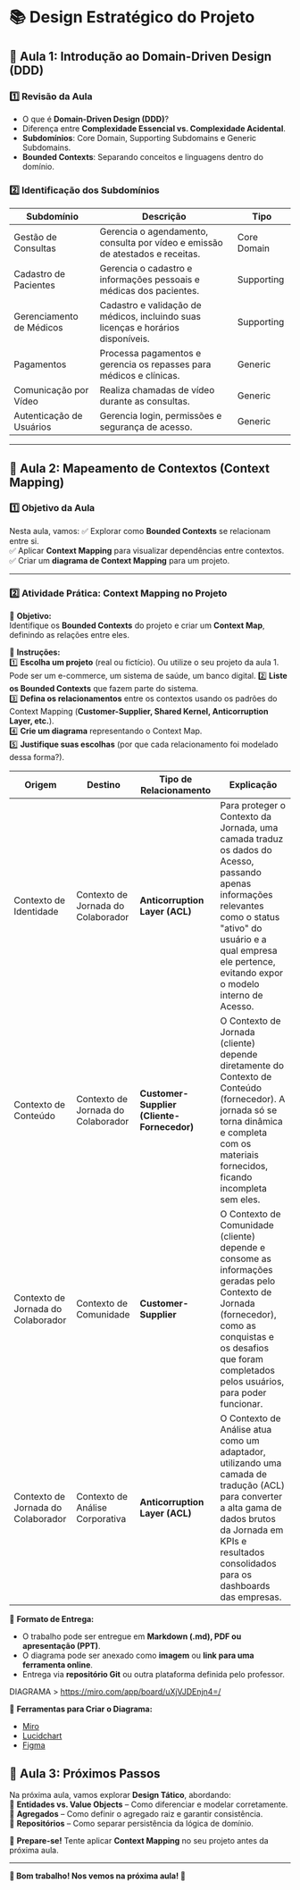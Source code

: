 # 📚 Design Estratégico do Projeto

## 📌 Aula 1: Introdução ao Domain-Driven Design (DDD)

### **1️⃣ Revisão da Aula**
- O que é **Domain-Driven Design (DDD)**?
- Diferença entre **Complexidade Essencial vs. Complexidade Acidental**.
- **Subdomínios**: Core Domain, Supporting Subdomains e Generic Subdomains.
- **Bounded Contexts**: Separando conceitos e linguagens dentro do domínio.

### **2️⃣ Identificação dos Subdomínios**
| **Subdomínio**              | **Descrição**                                                                                      | **Tipo**         |
|-----------------------------|--------------------------------------------------------------------------------------------------|------------------|
| Gestão de Consultas         | Gerencia o agendamento, consulta por vídeo e emissão de atestados e receitas.                   | Core Domain      |
| Cadastro de Pacientes       | Gerencia o cadastro e informações pessoais e médicas dos pacientes.                             | Supporting       |
| Gerenciamento de Médicos    | Cadastro e validação de médicos, incluindo suas licenças e horários disponíveis.                | Supporting       |
| Pagamentos                  | Processa pagamentos e gerencia os repasses para médicos e clínicas.                            | Generic          |
| Comunicação por Vídeo       | Realiza chamadas de vídeo durante as consultas.                                                | Generic          |
| Autenticação de Usuários    | Gerencia login, permissões e segurança de acesso.                                              | Generic          |

---

## 📌 Aula 2: Mapeamento de Contextos (Context Mapping)

### **1️⃣ Objetivo da Aula**
Nesta aula, vamos:
✅ Explorar como **Bounded Contexts** se relacionam entre si.  
✅ Aplicar **Context Mapping** para visualizar dependências entre contextos.  
✅ Criar um **diagrama de Context Mapping** para um projeto.  

---

### **2️⃣ Atividade Prática: Context Mapping no Projeto**

📌 **Objetivo:**  
Identifique os **Bounded Contexts** do projeto e criar um **Context Map**, definindo as relações entre eles.

📌 **Instruções:**  
1️⃣ **Escolha um projeto** (real ou fictício). Ou utilize o seu projeto da aula 1. Pode ser um e-commerce, um sistema de saúde, um banco digital. 
2️⃣ **Liste os Bounded Contexts** que fazem parte do sistema.  
3️⃣ **Defina os relacionamentos** entre os contextos usando os padrões do Context Mapping (**Customer-Supplier, Shared Kernel, Anticorruption Layer, etc.**).  
4️⃣ **Crie um diagrama** representando o Context Map.  
5️⃣ **Justifique suas escolhas** (por que cada relacionamento foi modelado dessa forma?).  


| **Origem**               | **Destino**              | **Tipo de Relacionamento**       | **Explicação** |
|--------------------------|-------------------------|--------------------------------|---------------|
| Contexto de Identidade   | Contexto de Jornada do Colaborador  | **Anticorruption Layer (ACL)**          |Para proteger o Contexto da Jornada, uma camada traduz os dados do Acesso, passando apenas informações relevantes como o status "ativo" do usuário e a qual empresa ele pertence, evitando expor o modelo interno de Acesso. |
| Contexto de Conteúdo     | Contexto de Jornada do Colaborador  | **Customer-Supplier (Cliente-Fornecedor)**              | O Contexto de Jornada (cliente) depende diretamente do Contexto de Conteúdo (fornecedor). A jornada só se torna dinâmica e completa com os materiais fornecidos, ficando incompleta sem eles. |
| Contexto de Jornada do Colaborador  | Contexto de Comunidade   | **Customer-Supplier**                 | O Contexto de Comunidade (cliente) depende e consome as informações geradas pelo Contexto de Jornada (fornecedor), como as conquistas e os desafios que foram completados pelos usuários, para poder funcionar. |
| Contexto de Jornada do Colaborador   | Contexto de Análise Corporativa   | **Anticorruption Layer (ACL)** | O Contexto de Análise atua como um adaptador, utilizando uma camada de tradução (ACL) para converter a alta gama de dados brutos da Jornada em KPIs e resultados consolidados para os dashboards das empresas. |

📌 **Formato de Entrega:**  
- O trabalho pode ser entregue em **Markdown (.md), PDF ou apresentação (PPT)**.  
- O diagrama pode ser anexado como **imagem** ou **link para uma ferramenta online**.  
- Entrega via **repositório Git** ou outra plataforma definida pelo professor.  

DIAGRAMA > https://miro.com/app/board/uXjVJDEnjn4=/


📌 **Ferramentas para Criar o Diagrama:**  
- [Miro](https://miro.com/)  
- [Lucidchart](https://www.lucidchart.com/)  
- [Figma](https://www.figma.com/)  

## 📌 Aula 3: Próximos Passos  
Na próxima aula, vamos explorar **Design Tático**, abordando:  
🔹 **Entidades vs. Value Objects** – Como diferenciar e modelar corretamente.  
🔹 **Agregados** – Como definir o agregado raiz e garantir consistência.  
🔹 **Repositórios** – Como separar persistência da lógica de domínio.  

📌 **Prepare-se!** Tente aplicar **Context Mapping** no seu projeto antes da próxima aula.  

---

**📢 Bom trabalho! Nos vemos na próxima aula! 🚀**  
